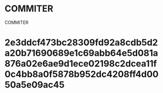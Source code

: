 # COMMITER
COMMITER






# 2e3ddcf473bc28309fd92a8cdb5d2a20b71690689e1c69abb64e5d081a876a02e6ae9d1ece02198c2dcea11f0c4bb8a0f5878b952dc4208ff4d0050a5e09ac45
